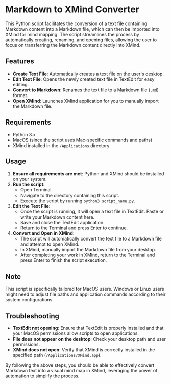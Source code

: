
# Markdown to XMind Converter

This Python script facilitates the conversion of a text file containing Markdown content into a Markdown file, which can then be imported into XMind for mind mapping. The script streamlines the process by automatically creating, renaming, and opening files, allowing the user to focus on transferring the Markdown content directly into XMind.

## Features

- **Create Text File**: Automatically creates a text file on the user's desktop.
- **Edit Text File**: Opens the newly created text file in TextEdit for easy editing.
- **Convert to Markdown**: Renames the text file to a Markdown file (`.md`) format.
- **Open XMind**: Launches XMind application for you to manually import the Markdown file.

## Requirements

- Python 3.x
- MacOS (since the script uses Mac-specific commands and paths)
- XMind installed in the `/Applications` directory

## Usage

1. **Ensure all requirements are met**: Python and XMind should be installed on your system.
2. **Run the script**:
   - Open Terminal.
   - Navigate to the directory containing this script.
   - Execute the script by running `python3 script_name.py`.
3. **Edit the Text File**:
   - Once the script is running, it will open a text file in TextEdit. Paste or write your Markdown content here.
   - Save and close the TextEdit application.
   - Return to the Terminal and press Enter to continue.
4. **Convert and Open in XMind**:
   - The script will automatically convert the text file to a Markdown file and attempt to open XMind.
   - In XMind, manually import the Markdown file from your desktop.
   - After completing your work in XMind, return to the Terminal and press Enter to finish the script execution.

## Note

This script is specifically tailored for MacOS users. Windows or Linux users might need to adjust file paths and application commands according to their system configurations. 

## Troubleshooting

- **TextEdit not opening**: Ensure that TextEdit is properly installed and that your MacOS permissions allow scripts to open applications.
- **File does not appear on the desktop**: Check your desktop path and user permissions.
- **XMind does not open**: Verify that XMind is correctly installed in the specified path (`/Applications/XMind.app`).

By following the above steps, you should be able to effectively convert Markdown text into a visual mind map in XMind, leveraging the power of automation to simplify the process.
